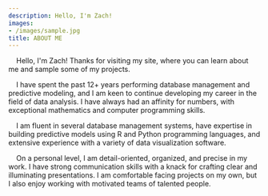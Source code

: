```yaml
---
description: Hello, I'm Zach!
images:
- /images/sample.jpg
title: ABOUT ME
---
```



&nbsp;&nbsp;&nbsp; Hello, I'm Zach! Thanks for visiting my site, where you can learn about me and sample some of my projects.

&nbsp;&nbsp;&nbsp; I have spent the past 12+ years performing database management and predictive modeling, and I am keen to continue developing my career in the field of data analysis. I have always had an affinity for numbers, with exceptional mathematics and computer programming skills.  

&nbsp;&nbsp;&nbsp; I am fluent in several database management systems, have expertise in building predictive models using R and Python programming languages, and extensive experience with a variety of data visualization software. 
   
&nbsp;&nbsp;&nbsp; On a personal level, I am detail-oriented, organized, and precise in my work. I have strong communication skills with a knack for crafting clear and illuminating presentations. I am comfortable facing projects on my own, but I also enjoy working with motivated teams of talented people. 